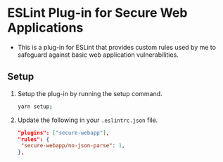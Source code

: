 # ESLint Plug-in for Secure Web Applications

- This is a plug-in for ESLint that provides custom rules used by me to safeguard against basic web application vulnerabilities.

## Setup

1. Setup the plug-in by running the setup command.

   ```bash
   yarn setup;
   ```

2. Update the following in your `.eslintrc.json` file.

   ```json
   "plugins": ["secure-webapp"],
   "rules": {
    "secure-webapp/no-json-parse": 1,
   },
   ```
